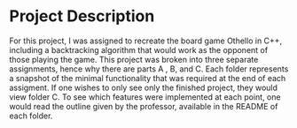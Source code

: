 # Project Description
For this project, I was assigned to recreate the board game Othello in C++, including a backtracking algorithm that would work as the opponent of those playing the game. This project was broken into three separate assignments, hence why there are parts A , B, and C. Each folder represents a snapshot of the minimal functionality that was required at the end of each assigment. If one wishes to only see only the finished project, they would view folder C. To see which features were implemented at each point, one would read the outline given by the professor, available in the README of each folder.
